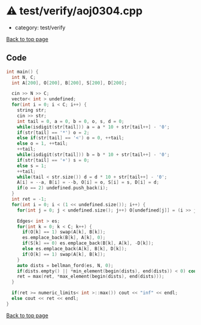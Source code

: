 <!-- mathjax config similar to math.stackexchange -->
<script type="text/javascript" async
  src="https://cdnjs.cloudflare.com/ajax/libs/mathjax/2.7.5/MathJax.js?config=TeX-MML-AM_CHTML">
</script>
<script type="text/x-mathjax-config">
  MathJax.Hub.Config({
    TeX: { equationNumbers: { autoNumber: "AMS" }},
    tex2jax: {
      inlineMath: [ ['$','$'] ],
      processEscapes: true
    },
    "HTML-CSS": { matchFontHeight: false },
    displayAlign: "left",
    displayIndent: "2em"
  });
</script>

<script type="text/javascript" src="https://cdnjs.cloudflare.com/ajax/libs/jquery/3.4.1/jquery.min.js"></script>
<script src="https://cdn.jsdelivr.net/npm/jquery-balloon-js@1.1.2/jquery.balloon.min.js" integrity="sha256-ZEYs9VrgAeNuPvs15E39OsyOJaIkXEEt10fzxJ20+2I=" crossorigin="anonymous"></script>
<script type="text/javascript" src="../../../assets/js/copy-button.js"></script>
<link rel="stylesheet" href="../../../assets/css/copy-button.css" />


# :warning: test/verify/aoj0304.cpp
* category: test/verify


[Back to top page](../../../index.html)



## Code
```cpp
int main() {
  int N, C;
  int A[200], O[200], B[200], S[200], D[200];

  cin >> N >> C;
  vector< int > undefined;
  for(int i = 0; i < C; i++) {
    string str;
    cin >> str;
    int tail = 0, a = 0, b = 0, o, s, d = 0;
    while(isdigit(str[tail])) a = a * 10 + str[tail++] - '0';
    if(str[tail] == '*') o = 2;
    else if(str[tail] == '<') o = 0, ++tail;
    else o = 1, ++tail;
    ++tail;
    while(isdigit(str[tail])) b = b * 10 + str[tail++] - '0';
    if(str[tail] == '+') s = 0;
    else s = 1;
    ++tail;
    while(tail < str.size()) d = d * 10 + str[tail++] - '0';
    A[i] = --a, B[i] = --b, O[i] = o, S[i] = s, D[i] = d;
    if(o == 2) undefined.push_back(i);
  }
  int ret = -1;
  for(int i = 0; i < (1 << undefined.size()); i++) {
    for(int j = 0; j < undefined.size(); j++) O[undefined[j]] = (i >> j) & 1;

    Edges< int > es;
    for(int k = 0; k < C; k++) {
      if(O[k] == 1) swap(A[k], B[k]);
      es.emplace_back(B[k], A[k], 0);
      if(S[k] == 0) es.emplace_back(B[k], A[k], -D[k]);
      else es.emplace_back(A[k], B[k], D[k]);
      if(O[k] == 1) swap(A[k], B[k]);
    }
    auto dists = bellman_ford(es, N, 0);
    if(dists.empty() || *min_element(begin(dists), end(dists)) < 0) continue;
    ret = max(ret, *max_element(begin(dists), end(dists)));
  }

  if(ret >= numeric_limits< int >::max()) cout << "inf" << endl;
  else cout << ret << endl;
}

```

[Back to top page](../../../index.html)

